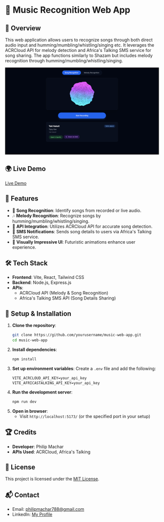 # 🎵 Music Recognition Web App

## 📌 Overview
This web application allows users to recognize songs through both direct audio input and humming/mumbling/whistling/singing etc. It leverages the ACRCloud API for melody detection and Africa's Talking SMS service for song sharing. The app functions similarly to Shazam but includes melody recognition through humming/mumbling/whistling/singing.

![Vibenoma Screenshot](./images/vibenoma-screenshot.png)  

## 🌍 Live Demo
[Live Demo](https://vibenoma-frontend.vercel.app/) 

## 🚀 Features
- 🎤 **Song Recognition**: Identify songs from recorded or live audio.
- 🎶 **Melody Recognition**: Recognize songs by humming/mumbling/whistling/singing.
- 📡 **API Integration**: Utilizes ACRCloud API for accurate song detection.
- 📲 **SMS Notifications**: Sends song details to users via Africa's Talking SMS service.
- 🎨 **Visually Impressive UI**: Futuristic animations enhance user experience.

## 🛠️ Tech Stack
- **Frontend**: Vite, React, Tailwind CSS
- **Backend**: Node.js, Express.js
- **APIs**:
  - ACRCloud API (Melody & Song Recognition)
  - Africa's Talking SMS API (Song Details Sharing)

## 📖 Setup & Installation
1. **Clone the repository**:
   ```sh
   git clone https://github.com/yourusername/music-web-app.git
   cd music-web-app
   ```
2. **Install dependencies**:
   ```sh
   npm install
   ```
3. **Set up environment variables**:
   Create a `.env` file and add the following:
   ```env
   VITE_ACRCLOUD_API_KEY=your_api_key
   VITE_AFRICASTALKING_API_KEY=your_api_key
   ```
4. **Run the development server**:
   ```sh
   npm run dev
   ```
5. **Open in browser**:
   - Visit `http://localhost:5173/` (or the specified port in your setup)

## 🏆 Credits
- **Developer**: Philip Machar
- **APIs Used**: ACRCloud, Africa's Talking

## 📜 License
This project is licensed under the [MIT License](LICENSE).

## 📬 Contact
- Email: philipmachar788@gmail.com
- LinkedIn: [My Profile](https://www.linkedin.com/in/philip-machar-06029230a/)


